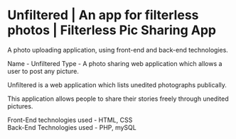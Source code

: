 <h1> 
Unfiltered | An app for filterless photos | Filterless Pic Sharing App </h1>

<p> A photo uploading application, using front-end and back-end technologies.

Name - Unfiltered
Type - A photo sharing web application which allows a user to post any picture.

Unfiltered is a web application which lists unedited photographs publically.

This application allows people to share their stories freely through unedited pictures.

Front-End technologies used - HTML, CSS
<br>
Back-End Technologies used - PHP, mySQL


</p>
